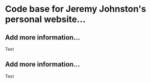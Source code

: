 # Code base for Jeremy Johnston's personal website...

## Add more information...
Text

## Add more information...
Text
